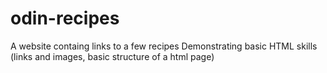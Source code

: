 # odin-recipes
A website containg links to a few recipes
Demonstrating basic HTML skills (links and images, basic structure of a html page)
